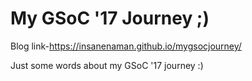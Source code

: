 # My GSoC '17 Journey ;)

Blog link-https://insanenaman.github.io/mygsocjourney/


Just some words about my GSoC '17  journey :)
